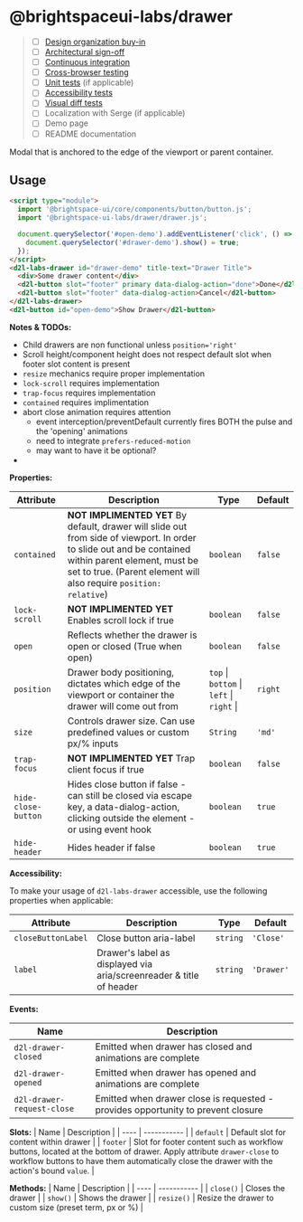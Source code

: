 # @brightspaceui-labs/drawer

> - [ ] [Design organization buy-in](https://daylight.d2l.dev/developing/creating-component/before-building/#working-with-design)
> - [ ] [Architectural sign-off](https://daylight.d2l.dev/developing/creating-component/before-building/#web-component-architecture)
> - [ ] [Continuous integration](https://daylight.d2l.dev/developing/testing/tools/#continuous-integration)
> - [ ] [Cross-browser testing](https://daylight.d2l.dev/developing/testing/cross-browser/)
> - [ ] [Unit tests](https://daylight.d2l.dev/developing/testing/tools/) (if applicable)
> - [ ] [Accessibility tests](https://daylight.d2l.dev/developing/testing/accessibility/)
> - [ ] [Visual diff tests](https://daylight.d2l.dev/developing/testing/visual-difference/)
> - [ ] Localization with Serge (if applicable)
> - [ ] Demo page
> - [ ] README documentation

Modal that is anchored to the edge of the viewport or parent container.

## Usage

```html
<script type="module">
  import '@brightspace-ui/core/components/button/button.js';
  import '@brightspace-ui-labs/drawer/drawer.js';

  document.querySelector('#open-demo').addEventListener('click', () => {
    document.querySelector('#drawer-demo').show() = true;
  });
</script>
<d2l-labs-drawer id="drawer-demo" title-text="Drawer Title">
  <div>Some drawer content</div>
  <d2l-button slot="footer" primary data-dialog-action="done">Done</d2l-button>
  <d2l-button slot="footer" data-dialog-action>Cancel</d2l-button>
</d2l-labs-drawer>
<d2l-button id="open-demo">Show Drawer</d2l-button>
```

**Notes & TODOs:**

- Child drawers are non functional unless `position='right'`
- Scroll height/component height does not respect default slot when footer slot content is present
- `resize` mechanics require proper implementation
- `lock-scroll` requires implementation
- `trap-focus` requires implementation
- `contained` requires implimentation
- abort close animation requires attention
  - event interception/preventDefault currently fires BOTH the pulse and the 'opening' animations
  - need to integrate `prefers-reduced-motion`
  - may want to have it be optional?
-

**Properties:**

| Attribute | Description | Type | Default |
| --------- | ----------- | ---- | ------- |
| `contained` | **NOT IMPLIMENTED YET** By default, drawer will slide out from side of viewport. In order to slide out and be contained within parent element, must be set to true. (Parent element will also require `position: relative`) | `boolean` | `false` |
| `lock-scroll`| **NOT IMPLIMENTED YET** Enables scroll lock if true  | `boolean`     | `false` |
| `open`      | Reflects whether the drawer is open or closed (True when open)   | `boolean`     | `false` |
| `position`  | Drawer body positioning, dictates which edge of the viewport or container the drawer will come out from  | `top` \| `bottom` \| `left` \| `right` \|  | `right` |
| `size` | Controls drawer size. Can use predefined values or custom px/% inputs | `String` | `'md'` |
| `trap-focus` | **NOT IMPLIMENTED YET** Trap client focus if true  | `boolean`     | `false` |
| `hide-close-button` | Hides close button if false - can still be closed via escape key, a data-dialog-action, clicking outside the element - or using event hook | `boolean` | `true` |
| `hide-header` | Hides header if false | `boolean` | `true` |

**Accessibility:**

To make your usage of `d2l-labs-drawer` accessible, use the following properties when applicable:

| Attribute | Description | Type | Default |
| --------- | ----------- | ---- | ------- |
| `closeButtonLabel` | Close button aria-label | `string` | `'Close'` |
| `label` | Drawer's label as displayed via aria/screenreader & title of header | `string` | `'Drawer'` |

**Events:**

| Name | Description |
| --- | ---- |
| `d2l-drawer-closed` | Emitted when drawer has closed and animations are complete |
| `d2l-drawer-opened` | Emitted when drawer has opened and animations are complete |
| `d2l-drawer-request-close` | Emitted when drawer close is requested - provides opportunity to prevent closure |

**Slots:**
| Name | Description |
| ---- | ----------- |
| `default` | Default slot for content within drawer |
| `footer` | Slot for footer content such as workflow buttons, located at the bottom of drawer. Apply attribute `drawer-close` to workflow buttons to have them automatically close the drawer with the action's bound `value`. |

**Methods:**
| Name | Description |
| ---- | ----------- |
| `close()` | Closes the drawer |
| `show()` | Shows the drawer |
| `resize()` | Resize the drawer to custom size (preset term, px or %) |
